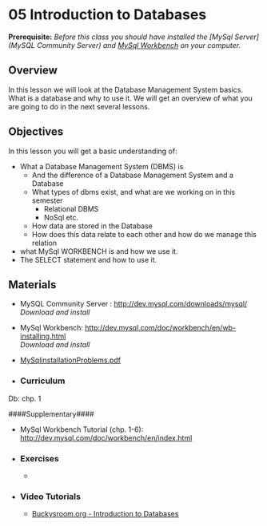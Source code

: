 05 Introduction to Databases
===============
**Prerequisite:** _Before this class you should have installed the [MySql Server](MySQL Community Server) and [MySql Workbench](http://dev.mysql.com/doc/workbench/en/wb-installing.html) on your computer._  

## Overview ##
In this lesson we will look at the Database Management System basics. What is a database and why to use it. We will get an overview of what you are going to do in the next several lessons. 
## Objectives ##
In this lesson you will get a basic understanding of:
* What a Database Management System (DBMS) is   
  * And the difference of a Database Management System and a Database
  * What types of dbms exist, and what are we working on in this semester
    * Relational DBMS
    * NoSql etc.
  * How data are stored in the Database
  * How does this data relate to each other and how do we manage this relation
* what MySql WORKBENCH is and how we use it.  
* The SELECT statement and how to use it.  

## Materials ##

* MySQL Community Server : http://dev.mysql.com/downloads/mysql/   
  _Download and install_   
* MySql Workbench: http://dev.mysql.com/doc/workbench/en/wb-installing.html   
  _Download and install_
* [MySqlinstallationProblems.pdf](http://)


* ### Curriculum ###
Db: chp. 1  

  ####Supplementary####  
  * MySql Workbench Tutorial (chp. 1-6): http://dev.mysql.com/doc/workbench/en/index.html   
 

* ### Exercises ###
  * 

* ### Video Tutorials ###
  * [Buckysroom.org - Introduction to Databases](https://buckysroom.org/videos.php?cat=49)
